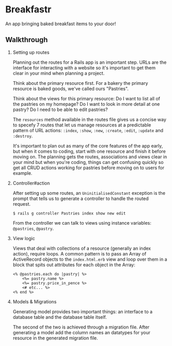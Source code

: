 # Breakfastr

An app bringing baked breakfast items to your door!

## Walkthrough

1. Setting up routes

	Planning out the routes for a Rails app is an important step. URLs are the interface for interacting with a website so it's important to get them clear in your mind when planning a project.

	Think about the primary resource first. For a bakery the primary resource is baked goods, we've called ours "Pastries".

	Think about the views for this primary resource: Do I want to list all of the pastries on my homepage? Do I want to look in more detail at one pastry? Do I need to be able to edit pastries?

	The `resources` method available in the routes file gives us a concise way to specefy 7 routes that let us manage resources at a predictable pattern of URL actions: `:index`, `:show`, `:new`, `:create`, `:edit`, `:update` and `:destroy`.

	It's important to plan out as many of the core features of the app early, but when it comes to coding, start with one resource and finish it before moving on. The planning gets the routes, associations and views clear in your mind but when you're coding, things can get confusing quickly so get all CRUD actions working for pastries before moving on to users for example.

2. Controller#action

	After setting up some routes, an `UninitialisedConstant` exception is the prompt that tells us to generate a controller to handle the routed request.

	```
	$ rails g controller Pastries index show new edit
	```
	From the controller we can talk to views using instance variables: `@pastries`, `@pastry`.

3. View logic

	Views that deal with collections of a resource (generally an index action), require loops. A common pattern is to pass an Array of ActiveRecord objects to the `index.html.erb` view and loop over them in a block that spits out attributes for each object in the Array:

	```HTML+ERB
	<% @pastries.each do |pastry| %>
		<%= pastry.name %>
		<%= pastry.price_in_pence %>
		<# etc... %>
	<% end %>
	```

4. Models & Migrations

	Generating model provides two important things: an interface to a database table and the database table itself.

	The second of the two is achieved through a migration file. After generating a model add the column names an datatypes for your resource in the generated migration file.

	```ruby
	
	```







































